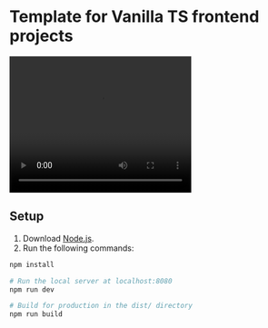 # Template for Vanilla TS frontend projects

<video width="320" height="240" controls>
  <source src="template-frontend-webpack.mov" type="video/mp4">
</video>

## Setup
1. Download [Node.js](https://nodejs.org/en/download/).
2. Run the following commands:

``` bash
npm install

# Run the local server at localhost:8080
npm run dev

# Build for production in the dist/ directory
npm run build
```
